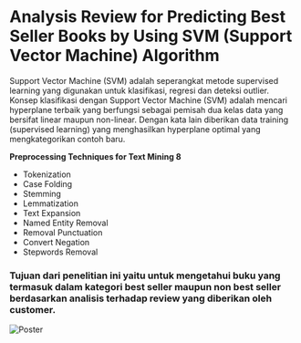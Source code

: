# Analysis Review for Predicting Best Seller Books by Using SVM (Support Vector Machine) Algorithm 

Support Vector Machine (SVM) adalah seperangkat metode supervised learning yang digunakan untuk klasifikasi, regresi dan deteksi outlier. Konsep klasifikasi dengan Support Vector Machine (SVM)  adalah mencari hyperplane terbaik yang berfungsi sebagai pemisah dua kelas data yang bersifat linear maupun non-linear. Dengan kata lain diberikan data training (supervised learning) yang menghasilkan hyperplane optimal yang mengkategorikan contoh baru.

**Preprocessing Techniques for Text Mining	8**
* Tokenization	
* Case Folding	
* Stemming	
* Lemmatization	
* Text Expansion	
* Named Entity Removal
* Removal Punctuation	
* Convert Negation	
* Stepwords Removal	

### Tujuan dari penelitian ini yaitu untuk mengetahui buku yang termasuk dalam kategori best seller maupun non best seller berdasarkan analisis terhadap review yang diberikan oleh customer.

![Poster](https://github.com/arimnrg16/)
